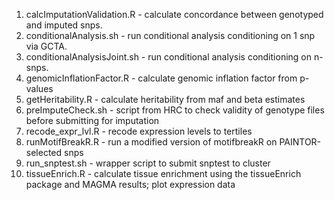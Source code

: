 1. calcImputationValidation.R - calculate concordance between genotyped and imputed snps.
2. conditionalAnalysis.sh - run conditional analysis conditioning on 1 snp via GCTA.
3. conditionalAnalysisJoint.sh - run conditional analysis conditioning on n-snps.
4. genomicInflationFactor.R - calculate genomic inflation factor from p-values
5. getHeritability.R - calculate heritability from maf and beta estimates
6. preImputeCheck.sh - script from HRC to check validity of genotype files before submitting for imputation
7. recode_expr_lvl.R - recode expression levels to tertiles
8. runMotifBreakR.R - run a modified version of motifbreakR on PAINTOR-selected snps
9. run_snptest.sh - wrapper script to submit snptest to cluster
10. tissueEnrich.R - calculate tissue enrichment using the tissueEnrich package and MAGMA results; plot expression data
